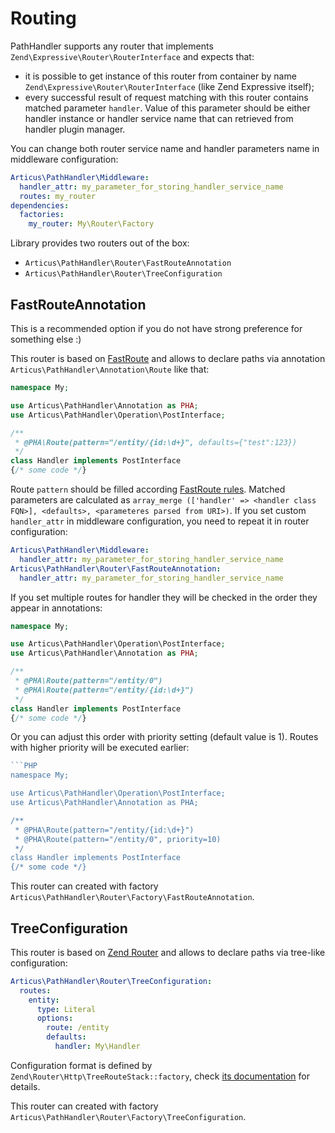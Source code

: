 # Routing

PathHandler supports any router that implements `Zend\Expressive\Router\RouterInterface` and expects that:

- it is possible to get instance of this router from container by name `Zend\Expressive\Router\RouterInterface` (like Zend Expressive itself);  
- every successful result of request matching with this router contains matched parameter `handler`. Value of this parameter should be either handler instance or handler service name that can retrieved from handler plugin manager.

You can change both router service name and handler parameters name in middleware configuration:

```YAML
Articus\PathHandler\Middleware:
  handler_attr: my_parameter_for_storing_handler_service_name
  routes: my_router
dependencies:
  factories:
    my_router: My\Router\Factory
```

Library provides two routers out of the box:

- `Articus\PathHandler\Router\FastRouteAnnotation`
- `Articus\PathHandler\Router\TreeConfiguration`

## FastRouteAnnotation

This is a recommended option if you do not have strong preference for something else :)

This router is based on [FastRoute](https://packagist.org/packages/nikic/fast-route) and allows to declare paths via annotation `Articus\PathHandler\Annotation\Route` like that: 

```PHP
namespace My;

use Articus\PathHandler\Annotation as PHA;
use Articus\PathHandler\Operation\PostInterface;

/**
 * @PHA\Route(pattern="/entity/{id:\d+}", defaults={"test":123})
 */
class Handler implements PostInterface
{/* some code */}
```

Route `pattern` should be filled according [FastRoute rules](https://github.com/nikic/FastRoute/blob/master/README.md). Matched parameters are calculated as `array_merge (['handler' => <handler class FQN>], <defaults>, <parameteres parsed from URI>)`. If you set custom `handler_attr` in middleware configuration, you need to repeat it in router configuration:
 
```YAML
Articus\PathHandler\Middleware:
  handler_attr: my_parameter_for_storing_handler_service_name
Articus\PathHandler\Router\FastRouteAnnotation:
  handler_attr: my_parameter_for_storing_handler_service_name
```

If you set multiple routes for handler they will be checked in the order they appear in annotations:

```PHP
namespace My;

use Articus\PathHandler\Operation\PostInterface;
use Articus\PathHandler\Annotation as PHA;

/**
 * @PHA\Route(pattern="/entity/0")
 * @PHA\Route(pattern="/entity/{id:\d+}")
 */
class Handler implements PostInterface
{/* some code */}
```

Or you can adjust this order with priority setting (default value is 1). Routes with higher priority will be executed earlier:

```PHP
```PHP
namespace My;

use Articus\PathHandler\Operation\PostInterface;
use Articus\PathHandler\Annotation as PHA;

/**
 * @PHA\Route(pattern="/entity/{id:\d+}")
 * @PHA\Route(pattern="/entity/0", priority=10)
 */
class Handler implements PostInterface
{/* some code */}
```

This router can created with factory `Articus\PathHandler\Router\Factory\FastRouteAnnotation`.
 
## TreeConfiguration

This router is based on [Zend Router](https://packagist.org/packages/zendframework/zend-router) and allows to declare paths via tree-like configuration:

```YAML
Articus\PathHandler\Router\TreeConfiguration:
  routes:
    entity:
      type: Literal
      options:
        route: /entity
        defaults:
          handler: My\Handler
```

Configuration format is defined by `Zend\Router\Http\TreeRouteStack::factory`, check [its documentation](https://docs.zendframework.com/zend-router/routing/#treeroutestack) for details.

This router can created with factory `Articus\PathHandler\Router\Factory\TreeConfiguration`.